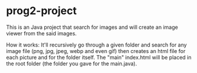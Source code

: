 # prog2-project
This is an Java project that search for images and will create an image viewer from the said images.

How it works: It'll recursively go through a given folder and search for any image file (png, jpg, jpeg, webp and even gif) then creates an html file for each picture and for the folder itself.
The "main" index.html will be placed in the root folder (the folder you gave for the main.java).
